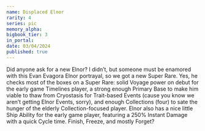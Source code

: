 ```yaml
---
name: Displaced Elnor
rarity: 4
series: pic
memory_alpha:
bigbook_tier: 3
in_portal:
date: 03/04/2024
published: true
---
```


Did anyone ask for a new Elnor? I didn’t, but someone must be enamored with this Evan Evagora Elnor portrayal, so we got a new Super Rare. Yes, he checks most of the boxes on a Super Rare: solid Voyage power on debut for the early game Timelines player, a strong enough Primary Base to make him viable to thaw from Cryostasis for Trait-based Events (cause you know we aren’t getting Elnor Events, sorry), and enough Collections (four) to sate the hunger of the elderly Collection-focused player. Elnor also has a nice little Ship Ability for the early game player, featuring a 250% Instant Damage with a quick Cycle time. Finish, Freeze, and mostly Forget?
